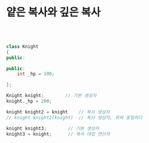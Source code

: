 # 얕은 복사와 깊은 복사

<br><br>


``` cpp
class Knight
{
public:

public:
    int _hp = 100;

};

Knight knight;        // 기본 생성자
knight._hp = 200;

knight knight2 = knight    // 복사 생성자
// knight knight2(knight)  // 복사 생성자, 위와 동일하다

knight knight3;        // 기본 생성자
knight3 = knight;      // 복사 대입 연산자 
```

<br>


